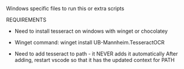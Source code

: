 Windows specific files to run this or extra scripts

REQUIREMENTS
- Need to install tesseract on windows with winget or chocolatey

- Winget command: winget install UB-Mannheim.TesseractOCR
- Need to add tesseract to path - it NEVER adds it automatically After adding, restart vscode so that it has the updated context for PATH
